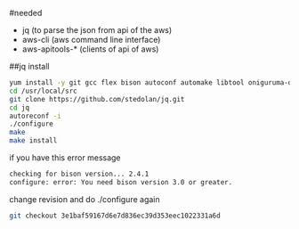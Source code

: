 #needed

- jq (to parse the json from api of the aws)
- aws-cli  (aws command line interface)
- aws-apitools-* (clients of api of aws)

##jq
install

```bash
yum install -y git gcc flex bison autoconf automake libtool oniguruma-devel
cd /usr/local/src
git clone https://github.com/stedolan/jq.git
cd jq
autoreconf -i
./configure
make
make install
```

if you have this error message

```bash
checking for bison version... 2.4.1
configure: error: You need bison version 3.0 or greater.
```

change revision and do ./configure again

```bash
git checkout 3e1baf59167d6e7d836ec39d353eec1022331a6d
```
